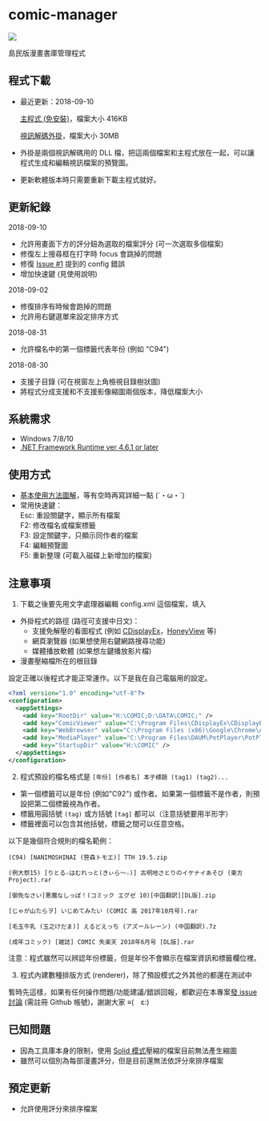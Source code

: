 # comic-manager

<a href="https://kokorolove.github.io/comic-manager/manual/images/screenshot.png" target="_blank"><img src="https://kokorolove.github.io/comic-manager/manual/images/screenshot.png"/></a>

島民版漫畫書庫管理程式

## 程式下載

- 最近更新：2018-09-10

    <a href="https://kokorolove.github.io/comic-manager/comic-manager.rar?ver=2018-09-10" target="_blank">主程式 (免安裝)</a>，檔案大小 416KB

    <a href="https://kokorolove.github.io/comic-manager/comic-manager - video thumb extension.rar" target="_blank?">視訊解碼外掛</a>，檔案大小 30MB
 
- 外掛是兩個視訊解碼用的 DLL 檔，把這兩個檔案和主程式放在一起，可以讓程式生成和編輯視訊檔案的預覽圖。
- 更新軟體版本時只需要重新下載主程式就好。

## 更新紀錄
 
2018-09-10
  - 允許用畫面下方的評分鈕為選取的檔案評分 (可一次選取多個檔案)
  - 修復左上搜尋框在打字時 focus 會跳掉的問題
  - 修復 [Issue #1](https://github.com/kokorolove/comic-manager/issues/1#issuecomment-417949603) 提到的 config 錯誤  
  - 增加快速鍵 (見使用說明)

2018-09-02
  - 修復排序有時候會跑掉的問題
  - 允許用右鍵選單來設定排序方式

2018-08-31
  - 允許檔名中的第一個標籤代表年份 (例如 "C94")
 
2018-08-30
  - 支援子目錄 (可在視窗左上角檢視目錄樹狀圖)
  - 將程式分成支援和不支援影像縮圖兩個版本，降低檔案大小

## 系統需求

- Windows 7/8/10
- <a href="https://www.microsoft.com/net/download/dotnet-framework-runtime" target="_blank">.NET Framework Runtime ver 4.6.1 or later</a>

## 使用方式
 
- <a href="https://kokorolove.github.io/comic-manager/manual/images/manual.png" target="_blank">基本使用方法圖解</a>，等有空時再寫詳細一點 (´・ω・`) 
- 常用快速鍵：  
    Esc: 重設關鍵字，顯示所有檔案  
    F2:  修改檔名或檔案標籤  
    F3:  設定關鍵字，只顯示同作者的檔案  
    F4:  編輯預覽圖  
    F5:  重新整理 (可載入磁碟上新增加的檔案)  

## 注意事項

1. 下載之後要先用文字處理器編輯 config.xml 這個檔案，填入
  - 外掛程式的路徑 (路徑可支援中日文)：
    - 支援免解壓的看圖程式 (例如 [CDisplayEx](http://www.cdisplayex.com/)，[HoneyView](https://tw.bandisoft.com/honeyview/) 等)
    - 網頁瀏覽器 (如果想使用右鍵網路搜尋功能)
    - 媒體播放軟體 (如果想左鍵播放影片檔)
  - 漫畫壓縮檔所在的根目錄

  設定正確以後程式才能正常運作。以下是我在自己電腦用的設定。

```XML
<?xml version="1.0" encoding="utf-8"?>
<configuration>
  <appSettings>
    <add key="RootDir" value="H:\COMIC;D:\DATA\COMIC;" />
    <add key="ComicViewer" value="C:\Program Files\CDisplayEx\CDisplayEx.exe" />
    <add key="WebBrowser" value="C:\Program Files (x86)\Google\Chrome\Application\chrome.exe" />
    <add key="MediaPlayer" value="C:\Program Files\DAUM\PotPlayer\PotPlayerMini64.exe" />
    <add key="StartupDir" value="H:\COMIC" />
  </appSettings>
</configuration>
```

2. 程式預設的檔名格式是 `[年份] [作者名] 本子標題 (tag1) (tag2)...`
  - 第一個標籤可以是年份 (例如"C92") 或作者。如果第一個標籤不是作者，則預設把第二個標籤視為作者。
  - 標籤用圓括號 `(tag)` 或方括號 `[tag]` 都可以（注意括號要用半形字）
  - 標籤裡面可以包含其他括號，標籤之間可以任意空格。
  
  以下是幾個符合規則的檔名範例：

    (C94) [NANIMOSHINAI (笹森トモエ)] TTH 19.5.zip
  
    (例大祭15) [りとる☆はむれっと(きぃら～☆)] 古明地さとりのイケナイあそび (東方Project).rar
  
    [御免なさい]悪魔なしっぽ！(コミック エグゼ 10)[中国翻訳][DL版].zip
    
    [じゃが山たらヲ] いじめてみたい (COMIC 高 2017年10月号).rar
    
    [毛玉牛乳 (玉之けだま)] えるどえっち (アズールレーン) (中国翻訳).7z
    
    (成年コミック) [雑誌] COMIC 失楽天 2018年6月号 [DL版].rar
    
  注意：程式雖然可以辨認年份標籤，但是年份不會顯示在檔案資訊和標籤欄位裡。

3. 程式內建數種排版方式 (renderer)，除了預設模式之外其他的都還在測試中

  暫時先這樣，如果有任何操作問題/功能建議/錯誤回報，都歡迎在本專案[發 issue 討論](https://github.com/kokorolove/comic-manager/issues/new) (需註冊 Github 帳號)，謝謝大家 ≡(　ε:)

## 已知問題
 
- 因為工具庫本身的限制，使用 [Solid 模式](https://en.wikipedia.org/wiki/Solid_compression)壓縮的檔案目前無法產生縮圖
- 雖然可以個別為每部漫畫評分，但是目前還無法依評分來排序檔案

## 預定更新

- 允許使用評分來排序檔案
